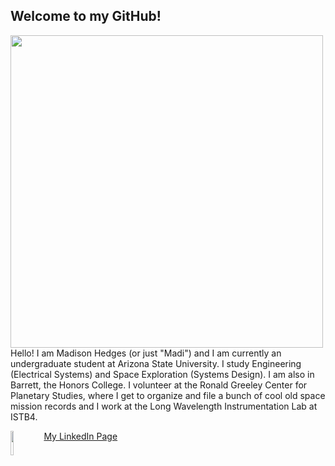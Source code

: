 ## Welcome to my GitHub!

<img align="left" width="500"  src="https://user-images.githubusercontent.com/102606124/236643409-49db6135-6d19-4ea6-9c3d-dc7e7c7d0c3b.png"> Hello! I am Madison Hedges (or just "Madi") and I am currently an undergraduate student at Arizona State University. I study Engineering (Electrical Systems) and Space Exploration (Systems Design). I am also in Barrett, the Honors College. I volunteer at the Ronald Greeley Center for Planetary Studies, where I get to organize and file a bunch of cool old space mission records and I work at the Long Wavelength Instrumentation Lab at ISTB4.

<img src="https://content.linkedin.com/content/dam/me/brand/en-us/brand-home/logos/In-Blue-Logo.png.original.png" img align= "left" width=10% height=10%> [My LinkedIn Page](https://www.linkedin.com/in/madison-hedges-b3988b222)
